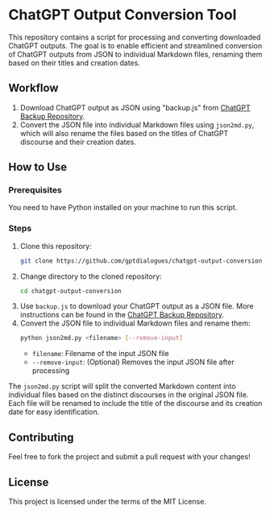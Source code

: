 # ChatGPT Output Conversion Tool

This repository contains a script for processing and converting downloaded ChatGPT outputs. The goal is to enable efficient and streamlined conversion of ChatGPT outputs from JSON to individual Markdown files, renaming them based on their titles and creation dates.

## Workflow

1. Download ChatGPT output as JSON using "backup.js" from [ChatGPT Backup Repository](https://github.com/abacaj/chatgpt-backup).
2. Convert the JSON file into individual Markdown files using `json2md.py`, which will also rename the files based on the titles of ChatGPT discourse and their creation dates.

## How to Use

### Prerequisites

You need to have Python installed on your machine to run this script.

### Steps

1. Clone this repository:
    ```sh
    git clone https://github.com/gptdialogues/chatgpt-output-conversion.git
    ```
2. Change directory to the cloned repository:
    ```sh
    cd chatgpt-output-conversion
    ```
3. Use `backup.js` to download your ChatGPT output as a JSON file. More instructions can be found in the [ChatGPT Backup Repository](https://github.com/abacaj/chatgpt-backup).
4. Convert the JSON file to individual Markdown files and rename them:
    ```sh
    python json2md.py <filename> [--remove-input]
    ```
    - `filename`: Filename of the input JSON file
    - `--remove-input`: (Optional) Removes the input JSON file after processing

The `json2md.py` script will split the converted Markdown content into individual files based on the distinct discourses in the original JSON file. Each file will be renamed to include the title of the discourse and its creation date for easy identification.

## Contributing

Feel free to fork the project and submit a pull request with your changes!

## License

This project is licensed under the terms of the MIT License.
